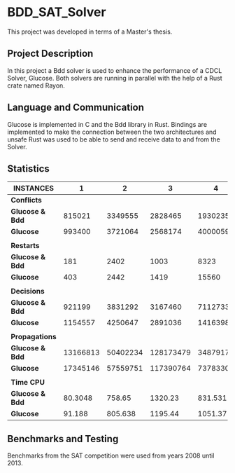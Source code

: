 # BDD_SAT_Solver

This project was developed in terms of a Master's thesis. 

## Project Description

In this project a Bdd solver is used to enhance the performance of a CDCL Solver, Glucose. Both solvers are running in parallel with the help of a Rust crate named Rayon.

## Language and Communication

Glucose is implemented in C and the Bdd library in Rust. Bindings are implemented to make the connection between the two architectures and unsafe Rust was used to be able to send and receive data to and from the Solver.

## Statistics

| **INSTANCES**     | **1**    | **2**    | **3**     | **4**    | **5**    | **6**    | **7**     | **8**    | **9**   | **10**  | **11**  | **12**   | **13**  | **14**  | **15**  | **16**    | **17**    | **18**    | **19**    | **20**    | **21**     | **22**     |
| ----------------- | -------- | -------- | --------- | -------- | -------- | -------- | --------- | -------- | ------- | ------- | ------- | -------- | ------- | ------- | ------- | --------- | --------- | --------- | --------- | --------- | ---------- | ---------- |
| **Conflicts**     |          |          |           |          |          |          |           |          |         |         |         |          |         |         |         |           |           |           |           |           |            |            |
| **Glucose & Bdd** | 815021   | 3349555  | 2828465   | 1930235  | 2750230  | 2617831  | 868478    | 381915   | 371880  | 108491  | 212508  | 1431773  | 139598  | 66490   | 63138   | 1457250   | 3905203   | 1026505   | 25073     | 2775146   | 1613544    | 5672671    |
| **Glucose**       | 993400   | 3721064  | 2568174   | 4000059  |          |          | 958372    | 436589   | 433332  | 117719  | 262445  |          | 144749  | 73052   | 63959   | 3574234   | 4563188   | 1053133   | 359473    | 3957170   | 1504243    | 8156999    |
|                   |          |          |           |          |          |          |           |          |         |         |         |          |         |         |         |           |           |           |           |           |            |            |
| **Restarts**      |          |          |           |          |          |          |           |          |         |         |         |          |         |         |         |           |           |           |           |           |            |            |
| **Glucose & Bdd** | 181      | 2402     | 1003      | 8323     | 3540     | 3426     | 1848      | 1091     | 450     | 3       | 6       | 2466     | 33      | 240     | 251     | 3569      | 13763     | 1455      | 99        | 5212      | 2903       | 14637      |
| **Glucose**       | 403      | 2442     | 1419      | 15560    |          |          | 1975      | 1363     | 517     | 16      | 44      |          | 38      | 258     | 237     | 11330     | 15610     | 1463      | 1131      | 6871      | 2685       | 25987      |
|                   |          |          |           |          |          |          |           |          |         |         |         |          |         |         |         |           |           |           |           |           |            |            |
| **Decisions**     |          |          |           |          |          |          |           |          |         |         |         |          |         |         |         |           |           |           |           |           |            |            |
| **Glucose & Bdd** | 921199   | 3831292  | 3167460   | 7112733  | 329853   | 3162192  | 996270    | 454538   | 426644  | 124282  | 236851  | 1681017  | 161032  | 140290  | 141812  | 5417599   | 9538999   | 1400259   | 113484    | 3702842   | 2493479    | 8352456    |
| **Glucose**       | 1154557  | 4250647  | 2891036   | 14163981 |          |          | 1046344   | 477882   | 496668  | 134822  | 294032  |          | 167169  | 154852  | 138143  | 8433076   | 9830124   | 1425159   | 1009042   | 5177071   | 2330413    | 10867359   |
|                   |          |          |           |          |          |          |           |          |         |         |         |          |         |         |         |           |           |           |           |           |            |            |
| **Propagations**  |          |          |           |          |          |          |           |          |         |         |         |          |         |         |         |           |           |           |           |           |            |            |
| **Glucose & Bdd** | 13166813 | 50402234 | 128173479 | 34879173 | 73253571 | 72081669 | 216373277 | 89185043 | 6539937 | 4471824 | 3750738 | 31199705 | 5741075 | 2320187 | 2214369 | 136380284 | 233523000 | 232795077 | 10265517  | 545751889 | 2556104275 | 1413781175 |
| **Glucose**       | 17345146 | 57559751 | 117390764 | 73783304 |          |          | 234791125 | 93719721 | 7618381 | 4814367 | 4650756 |          | 5942285 | 2595344 | 2199866 | 211221581 | 287389734 | 246886506 | 152522909 | 790686819 | 2396361500 | 1762124974 |
|                   |          |          |           |          |          |          |           |          |         |         |         |          |         |         |         |           |           |           |           |           |            |            |
| **Time CPU**      |          |          |           |          |          |          |           |          |         |         |         |          |         |         |         |           |           |           |           |           |            |            |
| **Glucose & Bdd** | 80.3048  | 758.65   | 1320.23   | 831.531  | 616.2867 | 513.216  | 363.681   | 111.699  | 108.102 | 6.8004  | 7.5187  | 718.229  | 10.6695 | 2.30239 | 1.99624 | 188.334   | 440.765   | 597.611   | 6.75345   | 453.81    | 973.12     | 680.69     |
| **Glucose**       | 91.188   | 805.638  | 1195.44   | 1051.37  |          |          | 386.621   | 132.908  | 124.701 | 7.53427 | 28.6805 |          | 11.0598 | 2.40416 | 2.05326 | 374.874   | 474.788   | 579.587   | 59.1897   | 825.31    | 832.89     | 790.32     |

## Benchmarks and Testing
Benchmarks from the SAT competition were used from years 2008 until 2013.
